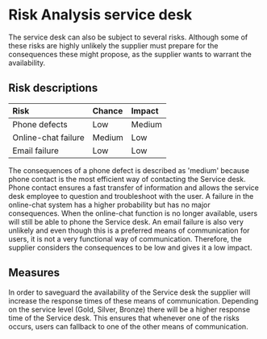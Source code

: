 # Risk Analysis service desk

The service desk can also be subject to several risks. Although some of these risks are highly unlikely the supplier must prepare for the consequences these might propose, as the supplier wants to warrant the availability.

## Risk descriptions

| Risk                | Chance | Impact |
| :---                | :---   | :---   |
| Phone defects       | Low    | Medium |
| Online-chat failure | Medium | Low    |
| Email failure       | Low    | Low    |

The consequences of a phone defect is described as 'medium' because phone contact is the most efficient way of contacting the Service desk. Phone contact ensures a fast transfer of information and allows the service desk employee to 
question and troubleshoot with the user.
A failure in the online-chat system has a higher probability but has no major consequences. When the online-chat function is no longer available, users will still be able to phone the Service desk.
An email failure is also very unlikely and even though this is a preferred means of communication for users, it is not a very functional way of communication. Therefore, the supplier considers the consequences to be low and gives it a low impact.


## Measures
In order to saveguard the availability of the Service desk the supplier will increase the response times of these means of communication. Depending on the service level (Gold, Silver, Bronze) there will be a higher response time of the Service desk. This ensures that whenever one of the risks occurs, users can fallback to one of the other means of communication.

